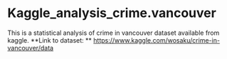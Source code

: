 # Kaggle_analysis_crime.vancouver

This is a statistical analysis of crime in vancouver dataset available from kaggle.
**Link to dataset: ** https://www.kaggle.com/wosaku/crime-in-vancouver/data
